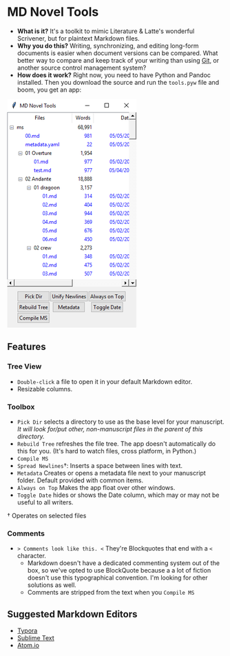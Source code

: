 # MD Novel Tools

* **What is it?** It's a toolkit to mimic Literature & Latte's wonderful Scrivener, but for plaintext Markdown files.
* **Why you do this?** Writing, synchronizing, and editing long-form documents is easier when document versions can be compared. What better way to compare and keep track of your writing than using [Git](https://git-scm.com/), or another source control management system?
* **How does it work?** Right now, you need to have Python and Pandoc installed. Then you download the source and run the `tools.pyw` file and boom, you get an app:

![Screenshot](screenshot.png)

## Features

### Tree View

* `Double-click` a file to open it in your default Markdown editor.
* Resizable columns.

### Toolbox

* `Pick Dir` selects a directory to use as the base level for your manuscript. *It will look for/put other, non-manuscript files in the parent of this directory.*
* `Rebuild Tree` refreshes the file tree. The app doesn't automatically do this for you. (It's hard to watch files, cross platform, in Python.)
* `Compile MS`
* `Spread Newlines`†: Inserts a space between lines with text.
* `Metadata` Creates or opens a metadata file next to your manuscript folder. Default provided with common items.
* `Always on Top` Makes the app float over other windows.
* `Toggle Date` hides or shows the Date column, which may or may not be useful to all writers.

† Operates on selected files

### Comments

* `> Comments look like this. <` They're Blockquotes that end with a `<` character.
  * Markdown doesn't have a dedicated commenting system out of the box, so we've opted to use BlockQuote because a a lot of fiction doesn't use this typographical convention. I'm looking for other solutions as well.
  * Comments are stripped from the text when you `Compile MS`

## Suggested Markdown Editors

* [Typora](https://typora.io/)
* [Sublime Text](https://www.sublimetext.com/3)
* [Atom.io](https://atom.io/)

